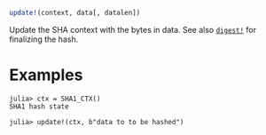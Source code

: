 ```julia
update!(context, data[, datalen])
```

Update the SHA context with the bytes in data. See also [`digest!`](@ref) for finalizing the hash.

# Examples

```julia-repl
julia> ctx = SHA1_CTX()
SHA1 hash state

julia> update!(ctx, b"data to to be hashed")
```
